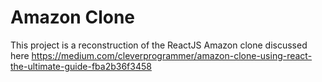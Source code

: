 # Amazon Clone

This project is a reconstruction of the ReactJS Amazon clone discussed here https://medium.com/cleverprogrammer/amazon-clone-using-react-the-ultimate-guide-fba2b36f3458